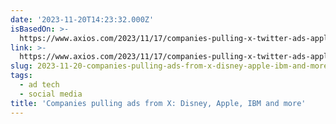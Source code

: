 ```yaml
---
date: '2023-11-20T14:23:32.000Z'
isBasedOn: >-
  https://www.axios.com/2023/11/17/companies-pulling-x-twitter-ads-apple-disney-ibm
link: >-
  https://www.axios.com/2023/11/17/companies-pulling-x-twitter-ads-apple-disney-ibm
slug: 2023-11-20-companies-pulling-ads-from-x-disney-apple-ibm-and-more
tags:
  - ad tech
  - social media
title: 'Companies pulling ads from X: Disney, Apple, IBM and more'
---
```


